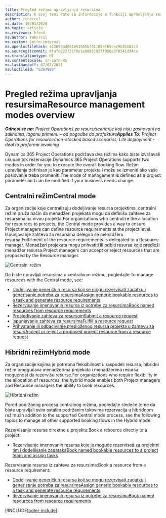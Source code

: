 ```yaml
---
title: Pregled režima upravljanja resursima
description: U ovoj temi date su informacije o funkciji upravljanja resursima u usluzi Dynamics 365 Project Operations.
author: ruhercul
ms.date: 10/01/2020
ms.topic: article
ms.reviewer: kfend
ms.author: ruhercul
ms.custom: intro-internal
ms.openlocfilehash: 41265534661e51565bf31105ef69cec9b3b181c3
ms.sourcegitcommit: 0fafe022731f0e1e8693382ff906e3f8541d34ca
ms.translationtype: HT
ms.contentlocale: sr-Latn-RS
ms.lasthandoff: 07/07/2021
ms.locfileid: "6367908"
---
```

# <a name="resource-management-modes-overview"></a><span data-ttu-id="a790d-103">Pregled režima upravljanja resursima</span><span class="sxs-lookup"><span data-stu-id="a790d-103">Resource management modes overview</span></span>

<span data-ttu-id="a790d-104">_**Odnosi se na:** Project Operations za resurs/scenarije koji nisu zasnovani na zalihama, laganu primenu – od pogodbe do profakture_</span><span class="sxs-lookup"><span data-stu-id="a790d-104">_**Applies To:** Project Operations for resource/non-stocked based scenarios, Lite deployment - deal to proforma invoicing_</span></span>


<span data-ttu-id="a790d-105">Dynamics 365 Project Operations podržava dva režima kako biste izvršavali ukupan tok rezervacije.</span><span class="sxs-lookup"><span data-stu-id="a790d-105">Dynamics 365 Project Operations supports two modes in order for you to execute the overall booking flow.</span></span> <span data-ttu-id="a790d-106">Režim upravljanja definisan je kao parametar projekta i može se izmeniti ako vaše poslovanje treba promeniti.</span><span class="sxs-lookup"><span data-stu-id="a790d-106">The mode of management is defined as a project parameter and can be modified if your business needs change.</span></span>    

## <a name="central-mode"></a><span data-ttu-id="a790d-107">Centralni režim</span><span class="sxs-lookup"><span data-stu-id="a790d-107">Central mode</span></span>
<span data-ttu-id="a790d-108">Za organizacije koje centralizuju dodeljivanje resursa projektima, centralni režim pruža način da menadžeri projekata mogu da definišu zahteve za resursima na nivou projekta.</span><span class="sxs-lookup"><span data-stu-id="a790d-108">For organizations who centralize the allocation for resources to projects, the Central mode provides a way to ensure Project managers can define resource requirements at the project level.</span></span> <span data-ttu-id="a790d-109">Ispunjavanje zahteva za resursima delegira se menadžeru resursa.</span><span class="sxs-lookup"><span data-stu-id="a790d-109">Fulfillment of the resource requirements is delegated to a Resource manager.</span></span> <span data-ttu-id="a790d-110">Menadžeri projekata mogu prihvatiti ili odbiti resurse koje predloži menadžer resursa.</span><span class="sxs-lookup"><span data-stu-id="a790d-110">Project managers can accept or reject resources that are proposed by the Resource manager.</span></span>

![Centralni režim](./media/resource-management-central.png)

<span data-ttu-id="a790d-112">Da biste upravljali resursima u centralnom režimu, pogledajte:</span><span class="sxs-lookup"><span data-stu-id="a790d-112">To manage resources with the Central mode, see:</span></span>

- [<span data-ttu-id="a790d-113">Dodeljivanje generičkih resursa koji se mogu rezervisati zadatku i generisanje potreba za resursima</span><span class="sxs-lookup"><span data-stu-id="a790d-113">Assign generic bookable resources to a task and generate resource requirements</span></span>](/dynamics365/project-service/assign-generic-bookable-resource)
- [<span data-ttu-id="a790d-114">Rezervisanje imenovanih resursa iz potrebe za resursima</span><span class="sxs-lookup"><span data-stu-id="a790d-114">Book named resources from resource requirements</span></span>](/dynamics365/project-service/book-named-resource)
- [<span data-ttu-id="a790d-115">Prosleđivanje zahteva za resursom</span><span class="sxs-lookup"><span data-stu-id="a790d-115">Submit a resource request</span></span>](/dynamics365/project-service/submit-resource-request)
- [<span data-ttu-id="a790d-116">Ispunjavanje zahteva za resursima</span><span class="sxs-lookup"><span data-stu-id="a790d-116">Fulfill a resource request</span></span>](/dynamics365/project-service/resource-management-fulfill-requests)
- [<span data-ttu-id="a790d-117">Prihvatanje ili odbacivanje predloženog resursa projekta u zahtevu za resurs</span><span class="sxs-lookup"><span data-stu-id="a790d-117">Accept or reject a proposed project resource from a resource request</span></span>](/dynamics365/project-service/accept-reject-proposed-resource)

## <a name="hybrid-mode"></a><span data-ttu-id="a790d-118">Hibridni režim</span><span class="sxs-lookup"><span data-stu-id="a790d-118">Hybrid mode</span></span>
<span data-ttu-id="a790d-119">Za organizacije kojima je potrebna fleksibilnost u raspodeli resursa, hibridni režim omogućava menadžerima projekata i menadžerima resursa mogućnost da rezervišu resurse.</span><span class="sxs-lookup"><span data-stu-id="a790d-119">For organizations who require flexibility in the allocation of resources, the hybrid mode enables both Project managers and Resource managers the ability to book resources.</span></span>

![Hibridni režim](./media/resource-management-hybrid.png)

<span data-ttu-id="a790d-121">Pored podržanog procesa centralnog režima, pogledajte sledeće teme da biste upravljali svim ostalim podržanim tokovima rezervacija u hibridnom režimu:</span><span class="sxs-lookup"><span data-stu-id="a790d-121">In addition to the supported Central mode process, see the following topics to manage all other supported booking flows in the Hybrid mode:</span></span>

<span data-ttu-id="a790d-122">Rezervisanje resursa direktno u projektu:</span><span class="sxs-lookup"><span data-stu-id="a790d-122">Book a resource directly to a project:</span></span>
- [<span data-ttu-id="a790d-123">Rezervisanje imenovanih resursa koje je moguće rezervisati za projektni tim i dodeljivanje zadataka</span><span class="sxs-lookup"><span data-stu-id="a790d-123">Book named bookable resources to a project team and assign tasks</span></span>](/dynamics365/project-service/assign-named-bookable-resource)

<span data-ttu-id="a790d-124">Rezervisanje resursa iz zahteva za resursima:</span><span class="sxs-lookup"><span data-stu-id="a790d-124">Book a resource from a resource requirement:</span></span>
- [<span data-ttu-id="a790d-125">Dodeljivanje generičkih resursa koji se mogu rezervisati zadatku i generisanje potreba za resursima</span><span class="sxs-lookup"><span data-stu-id="a790d-125">Assign generic bookable resources to a task and generate resource requirements</span></span>](/dynamics365/project-service/assign-generic-bookable-resource)
- [<span data-ttu-id="a790d-126">Rezervisanje imenovanih resursa iz potrebe za resursima</span><span class="sxs-lookup"><span data-stu-id="a790d-126">Book named resources from resource requirements</span></span>](/dynamics365/project-service/book-named-resource)


[!INCLUDE[footer-include](../includes/footer-banner.md)]